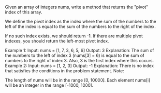 Given an array of integers nums, write a method that returns the "pivot" index of this array.

We define the pivot index as the index where the sum of the numbers to the left of the index is equal to the sum of the numbers to the right of the index.

If no such index exists, we should return -1. If there are multiple pivot indexes, you should return the left-most pivot index.

Example 1:
Input:
nums = [1, 7, 3, 6, 5, 6]
Output: 3
Explanation:
The sum of the numbers to the left of index 3 (nums[3] = 6) is equal to the sum of numbers to the right of index 3.
Also, 3 is the first index where this occurs.
Example 2:
Input:
nums = [1, 2, 3]
Output: -1
Explanation:
There is no index that satisfies the conditions in the problem statement.
Note:

The length of nums will be in the range [0, 10000].
Each element nums[i] will be an integer in the range [-1000, 1000].
